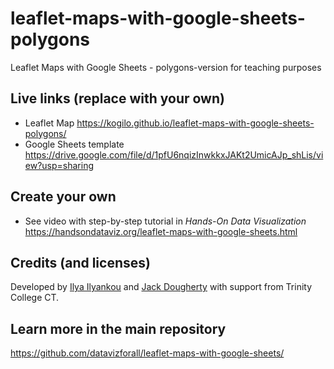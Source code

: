 # leaflet-maps-with-google-sheets-polygons
Leaflet Maps with Google Sheets - polygons-version for teaching purposes

## Live links (replace with your own)
- Leaflet Map https://kogilo.github.io/leaflet-maps-with-google-sheets-polygons/
- Google Sheets template https://drive.google.com/file/d/1pfU6nqizInwkkxJAKt2UmicAJp_shLis/view?usp=sharing

## Create your own
- See video with step-by-step tutorial in *Hands-On Data Visualization* https://handsondataviz.org/leaflet-maps-with-google-sheets.html

## Credits (and licenses)
Developed by [Ilya Ilyankou](https://github.com/ilyankou) and [Jack Dougherty](https://github.com/jackdougherty) with support from Trinity College CT.

## Learn more in the main repository
https://github.com/datavizforall/leaflet-maps-with-google-sheets/
